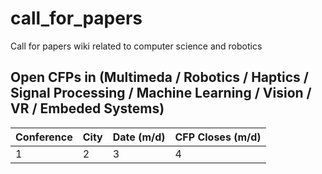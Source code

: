 # call_for_papers
Call for papers wiki related to computer science and robotics

## Open CFPs in (Multimeda / Robotics / Haptics / Signal Processing / Machine Learning / Vision / VR / Embeded Systems)

Conference                | City                   | Date (m/d)    | CFP Closes (m/d)
------------------------- | ---------------------- | ------------- | -------------
1                         | 2                      | 3             | 4

